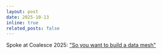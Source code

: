 ```yaml
---
layout: post
date: 2025-10-13
inline: true
related_posts: false
---
```


Spoke at Coalesce 2025: ["So you want to build a data mesh"](https://coalesce.getdbt.com/event/21662b38-2c17-4c10-9dd7-964fd652ab44/agenda?session=5a12cce0-7f5c-4ac2-a55d-0217e16636c8&shareLink=true)